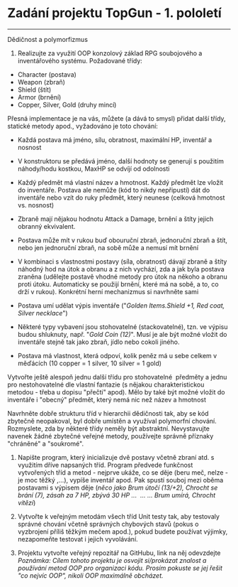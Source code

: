 # Zadání projektu TopGun - 1. pololetí
------------------------------------

Dědičnost a polymorfizmus

1.  Realizujte za využití OOP konzolový základ RPG soubojového a inventářového systému. Požadované třídy:

-   Character (postava)
-   Weapon (zbraň)
-   Shield (štít)
-   Armor (brnění)
-   Copper, Silver, Gold (druhy mincí)

Přesná implementace je na vás, můžete (a dává to smysl) přidat další třídy, statické metody apod., vyžadováno je toto chování:

-   Každá postava má jméno, sílu, obratnost, maximální HP, inventář a nosnost

-   V konstruktoru se předává jméno, další hodnoty se generují s použitím náhody/hodu kostkou, MaxHP se odvíjí od odolnosti

-   Každý předmět má vlastní název a hmotnost. Každý předmět lze vložit do inventáře. Postava ale nemůže (kód to nikdy nepřipustí) dát do inventáře nebo vzít do ruky předmět, který neunese (celková hmotnost vs. nosnost)
-   Zbraně mají nějakou hodnotu Attack a Damage, brnění a štíty jejich obranný ekvivalent.
-   Postava může mít v rukou buď obouruční zbraň, jednoruční zbraň a štít, nebo jen jednoruční zbraň, na sobě může a nemusí mít brnění

-   V kombinaci s vlastnostmi postavy (síla, obratnost) dávají zbraně a štíty náhodný hod na útok a obranu a z nich vychází, zda a jak byla postava zraněna (udělejte postavě vhodné metody pro útok na někoho a obranu proti útoku. Automaticky se použijí brnění, které má na sobě, a to, co drží v rukou). Konkrétní herní mechanizmus si navrhněte sami

-   Postava umí udělat výpis inventáře ("*Golden Items.Shield +1, Red coat, Silver necklace*")

-   Některé typy vybavení jsou stohovatelné (stackovatelné), tzn. ve výpisu budou shluknuty, např. "*Gold Coin (12)*". Musí je ale být možné vložit do inventáře stejně tak jako zbraň, jídlo nebo cokoli jiného.

-   Postava má vlastnost, která odpoví, kolik peněz má u sebe celkem v měďácích (10 copper = 1 silver, 10 silver = 1 gold)

Vytvořte ještě alespoň jednu další třídu pro stohovatelné  předměty a jednu pro nestohovatelné dle vlastní fantazie (s nějakou charakteristickou metodou - třeba u dopisu "přečti" apod). Mělo by také být možné vložit do inventáře i "obecný" předmět, který nemá nic než název a hmotnost

Navrhněte dobře strukturu tříd v hierarchii dědičnosti tak, aby se kód zbytečně neopakoval, byl dobře umístěn a využíval polymorfní chování. Rozmyslete, zda by některé třídy neměly být abstraktní. Nevystavujte navenek žádné zbytečné veřejné metody, používejte správně příznaky "chráněné" a "soukromé".

1.  Napište program, který inicializuje dvě postavy včetně zbraní atd. s využitím dříve napsaných tříd. Program předvede funkčnost vytvořených tříd a metod - nejprve ukáže, co se děje (beru meč, nelze - je moc těžký ,...), vypíše inventář apod. Pak spustí souboj mezi oběma postavami s výpisem děje (*něco jako Brum útočí (13/+2), Chrocht se brání (7), zásah za 7 HP, zbývá 30 HP ...  ... ... Brum umírá, Chrocht vítězí*)

1.  Vytvořte k veřejným metodám všech tříd Unit testy tak, aby testovaly správné chování včetně správných chybových stavů (pokus o vyzbrojení příliš těžkým mečem apod.), pokud budete používat výjimky, nezapomeňte testovat i jejich vyvolávání.

1.  Projektu vytvořte veřejný repozitář na GitHubu, link na něj odevzdejte\
    *Poznámka: Cílem tohoto projektu je osvojit si/prokázat znalost a používání metod OOP pro organizaci kódu. Prosím pokuste se jej řešit "co nejvíc OOP", nikoli OOP maximálně obcházet.*